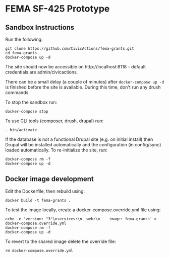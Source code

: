 # FEMA SF-425 Prototype

## Sandbox Instructions

Run the following:
```
git clone https://github.com/CivicActions/fema-grants.git
cd fema-grants
docker-compose up -d
```

The site should now be accessible on http://localhost:8118 - default credentials are admin/civicactions.

There can be a small delay (a couple of minutes) after `docker-compose up -d` is finished before the site is available. During this time, don't run any drush commands.

To stop the sandbox run:
```
docker-compose stop
```

To use CLI tools (composer, drush, drupal) run:
```
. bin/activate
```

If the database is not a functional Drupal site (e.g. on initial install) then Drupal will be installed automatically and the configuration (in config/sync) loaded automatically. To re-initialize the site, run:
```
docker-compose rm -f
docker-compose up -d
```

## Docker image development

Edit the Dockerfile, then rebuild using:
```
docker build -t fema-grants .
```

To test the image locally, create a docker-compose.override.yml file using:
```
echo -e 'version: "3"\nservices:\n  web:\n    image: fema-grants' > docker-compose.override.yml
docker-compose rm -f
docker-compose up -d
```

To revert to the shared image delete the override file:
```
rm docker-compose.override.yml
```
